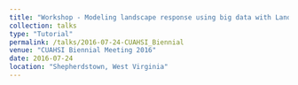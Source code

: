```yaml
---
title: "Workshop - Modeling landscape response using big data with Landlab."
collection: talks
type: "Tutorial"
permalink: /talks/2016-07-24-CUAHSI_Biennial
venue: "CUAHSI Biennial Meeting 2016"
date: 2016-07-24
location: "Shepherdstown, West Virginia"
---
```


